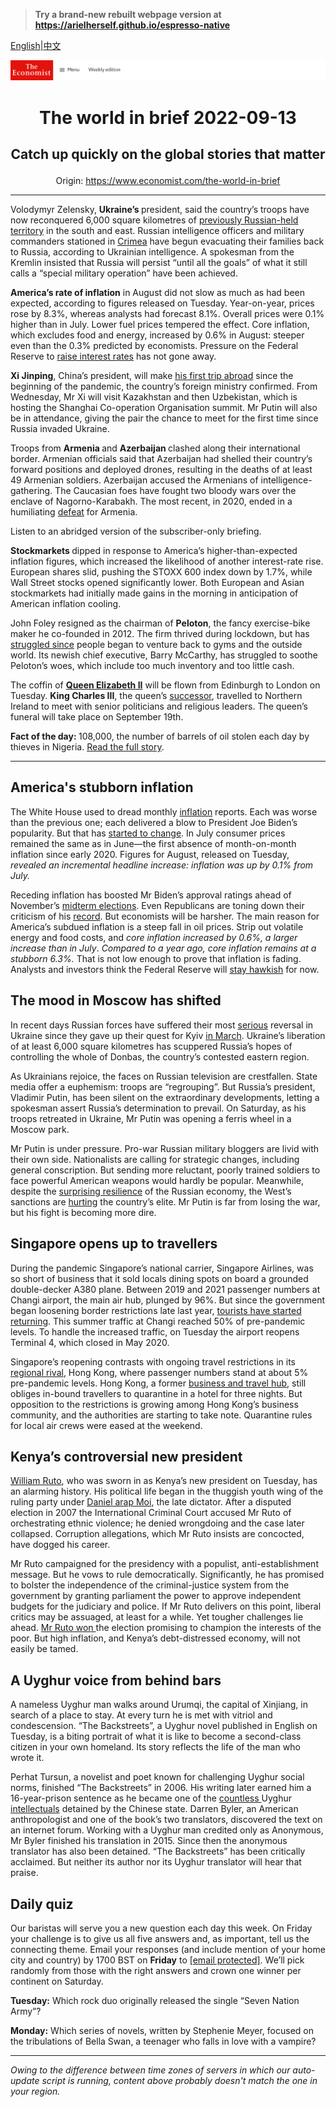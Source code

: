 > **Try a brand-new rebuilt webpage version at https://arielherself.github.io/espresso-native**

[English](https://github.com/arielherself/espresso/blob/main/README.md)|[中文](https://github-com.translate.goog/arielherself/espresso/blob/main/README.md?_x_tr_sl=en&_x_tr_tl=zh-CN&_x_tr_hl=zh-CN&_x_tr_pto=wapp)



![The Economist](menubar.png)

# <p align="center">The world in brief 2022-09-13</p>

## <p align="center">Catch up quickly on the global stories that matter</p>

<p align="center">Origin: <a href="https://www.economist.com/the-world-in-brief">https://www.economist.com/the-world-in-brief</a><hr>

Volodymyr Zelensky, <strong>Ukraine’s </strong>president, said the country’s troops have now reconquered 6,000 square kilometres of [previously Russian-held territory](https://www.economist.com/europe/2022/09/11/is-russia-on-the-run) in the south and east. Russian intelligence officers and military commanders stationed in [Crimea](https://www.economist.com/europe/2019/06/08/crimea-is-still-in-limbo-five-years-after-russia-seized-it) have begun evacuating their families back to Russia, according to Ukrainian intelligence. A spokesman from the Kremlin insisted that Russia will persist “until all the goals” of what it still calls a “special military operation” have been achieved.

<strong>America’s rate of inflation</strong> in August did not slow as much as had been expected, according to figures released on Tuesday. Year-on-year, prices rose by 8.3%, whereas analysts had forecast 8.1%. Overall prices were 0.1% higher than in July. Lower fuel prices tempered the effect. Core inflation, which excludes food and energy, increased by 0.6% in August: steeper even than the 0.3% predicted by economists. Pressure on the Federal Reserve to [raise interest rates](https://www.economist.com/graphic-detail/2022/07/27/the-fed-is-no-longer-taking-baby-steps-to-rein-in-inflation) has not gone away.

<strong>Xi Jinping</strong>, China’s president, will make [his first trip abroad](https://www.economist.com/china/2022/09/08/xi-jinping-will-at-last-venture-abroad-again) since the beginning of the pandemic, the country’s foreign ministry confirmed. From Wednesday, Mr Xi will visit Kazakhstan and then Uzbekistan, which is hosting the Shanghai Co-operation Organisation summit. Mr Putin will also be in attendance, giving the pair the chance to meet for the first time since Russia invaded Ukraine.

Troops from <strong>Armenia </strong>and <strong>Azerbaijan </strong>clashed along their international border. Armenian officials said that Azerbaijan had shelled their country’s forward positions and deployed drones, resulting in the deaths of at least 49 Armenian soldiers. Azerbaijan accused the Armenians of intelligence-gathering. The Caucasian foes have fought two bloody wars over the enclave of Nagorno-Karabakh. The most recent, in 2020, ended in a humiliating [defeat](https://www.economist.com/europe/2020/11/12/a-peace-deal-ends-a-bloody-war-over-nagorno-karabakh) for Armenia.

Listen to an abridged version of the subscriber-only briefing.

<strong>Stockmarkets </strong>dipped in response to America’s higher-than-expected inflation figures, which increased the likelihood of another interest-rate rise. European shares slid, pushing the STOXX 600 index down by 1.7%, while Wall Street stocks opened significantly lower. Both European and Asian stockmarkets had initially made gains in the morning in anticipation of American inflation cooling.

John Foley resigned as the chairman of <strong>Peloton</strong>, the fancy exercise-bike maker he co-founded in 2012. The firm thrived during lockdown, but has [struggled since](https://www.economist.com/leaders/2022/09/01/the-tech-winners-and-losers-of-the-pandemic) people began to venture back to gyms and the outside world. Its newish chief executive, Barry McCarthy, has struggled to soothe Peloton’s woes, which include too much inventory and too little cash.

The coffin of [<strong>Queen Elizabeth II</strong>](https://www.economist.com/obituary/2022/09/08/elizabeth-ii-never-laid-down-the-heavy-weight-of-the-crown) will be flown from Edinburgh to London on Tuesday. <strong>King Charles III</strong>, the queen’s [successor](https://www.economist.com/britain/2022/09/09/what-will-charles-do-now), travelled to Northern Ireland to meet with senior politicians and religious leaders. The queen’s funeral will take place on September 19th.

<strong>Fact of the day: </strong>108,000, the number of barrels of oil stolen each day by thieves in Nigeria. [Read the full story](https://www.economist.com/middle-east-and-africa/2022/09/11/how-oil-rich-nigeria-failed-to-profit-from-an-oil-boom).

----------

## America&#x27;s stubborn inflation

The White House used to dread monthly [inflation](https://www.economist.com/leaders/2022/07/27/the-silver-linings-of-a-recession) reports. Each was worse than the previous one; each delivered a blow to President Joe Biden’s popularity. But that has [started to change](https://www.economist.com/finance-and-economics/2022/08/05/for-a-change-american-inflation-is-lower-than-expected). In July consumer prices remained the same as in June—the first absence of month-on-month inflation since early 2020. Figures for August, released on Tuesday, <em>revealed an incremental headline increase: inflation was up by 0.1% from July.</em>

Receding inflation has boosted Mr Biden’s approval ratings ahead of November’s [midterm elections](https://www.economist.com/interactive/us-midterms-2022/forecast/senate). Even Republicans are toning down their criticism of his [record](https://www.economist.com/graphic-detail/2022/08/02/regional-differences-in-american-inflation-hit-a-40-year-high). But economists will be harsher. The main reason for America’s subdued inflation is a steep fall in oil prices. Strip out volatile energy and food costs, and <em>core inflation increased by 0.6%, a larger increase than in July</em>. <em>Compared to a year ago, core inflation remains at a stubborn 6.3%.</em> That is not low enough to prove that inflation is fading. Analysts and investors think the Federal Reserve will [stay hawkish](https://www.economist.com/graphic-detail/2022/07/27/the-fed-is-no-longer-taking-baby-steps-to-rein-in-inflation) for now.

## The mood in Moscow has shifted

In recent days Russian forces have suffered their most [serious](https://www.economist.com/europe/2022/09/11/is-russia-on-the-run) reversal in Ukraine since they gave up their quest for Kyiv [in March](https://www.economist.com/europe/2022/03/28/russia-says-it-is-changing-its-war-aims-in-ukraine). Ukraine’s liberation of at least 6,000 square kilometres has scuppered Russia’s hopes of controlling the whole of Donbas, the country’s contested eastern region. 

As Ukrainians rejoice, the faces on Russian television are crestfallen. State media offer a euphemism: troops are “regrouping”. But Russia’s president, Vladimir Putin, has been silent on the extraordinary developments, letting a spokesman assert Russia’s determination to prevail. On Saturday, as his troops retreated in Ukraine, Mr Putin was opening a ferris wheel in a Moscow park.

Mr Putin is under pressure. Pro-war Russian military bloggers are livid with their own side. Nationalists are calling for strategic changes, including general conscription. But sending more reluctant, poorly trained soldiers to face powerful American weapons would hardly be popular. Meanwhile, despite the [surprising resilience](https://www.economist.com/finance-and-economics/2022/08/23/why-the-russian-economy-keeps-beating-expectations) of the Russian economy, the West’s sanctions are [hurting](https://www.economist.com/1843/2022/06/08/holiday-dilemmas-of-the-russian-elite) the country’s elite. Mr Putin is far from losing the war, but his fight is becoming more dire.

## Singapore opens up to travellers

During the pandemic Singapore’s national carrier, Singapore Airlines, was so short of business that it sold locals dining spots on board a grounded double-decker A380 plane. Between 2019 and 2021 passenger numbers at Changi airport, the main air hub, plunged by 96%. But since the government began loosening border restrictions late last year, [tourists have started returning](https://www.economist.com/asia/2021/10/23/restarting-asian-tourism-will-be-harder-than-shutting-it-down). This summer traffic at Changi reached 50% of pre-pandemic levels. To handle the increased traffic, on Tuesday the airport reopens Terminal 4, which closed in May 2020.

Singapore’s reopening contrasts with ongoing travel restrictions in its [regional rival](https://www.economist.com/leaders/2022/06/30/the-biggest-risks-to-singapores-primacy-in-asian-finance-are-at-home), Hong Kong, where passenger numbers stand at about 5% pre-pandemic levels. Hong Kong, a former [business and travel hub](https://www.economist.com/leaders/2022/06/30/the-biggest-risks-to-singapores-primacy-in-asian-finance-are-at-home), still obliges in-bound travellers to quarantine in a hotel for three nights. But opposition to the restrictions is growing among Hong Kong’s business community, and the authorities are starting to take note. Quarantine rules for local air crews were eased at the weekend.

## Kenya’s controversial new president

[William Ruto](https://www.economist.com/the-economist-explains/2022/08/16/who-is-william-ruto), who was sworn in as Kenya’s new president on Tuesday, has an alarming history. His political life began in the thuggish youth wing of the ruling party under [Daniel arap Moi](https://www.economist.com/middle-east-and-africa/2020/02/06/the-legacy-of-daniel-arap-moi-still-haunts-kenya), the late dictator. After a disputed election in 2007 the International Criminal Court accused Mr Ruto of orchestrating ethnic violence; he denied wrongdoing and the case later collapsed. Corruption allegations, which Mr Ruto insists are concocted, have dogged his career.

Mr Ruto campaigned for the presidency with a populist, anti-establishment message. But he vows to rule democratically. Significantly, he has promised to bolster the independence of the criminal-justice system from the government by granting parliament the power to approve independent budgets for the judiciary and police. If Mr Ruto delivers on this point, liberal critics may be assuaged, at least for a while. Yet tougher challenges lie ahead. [Mr Ruto won ](https://www.economist.com/middle-east-and-africa/2022/08/15/william-ruto-is-declared-kenyas-next-president)the election promising to champion the interests of the poor. But high inflation, and Kenya’s debt-distressed economy, will not easily be tamed.

## A Uyghur voice from behind bars

A nameless Uyghur man walks around Urumqi, the capital of Xinjiang, in search of a place to stay. At every turn he is met with vitriol and condescension. “The Backstreets”, a Uyghur novel published in English on Tuesday, is a biting portrait of what it is like to become a second-class citizen in your own homeland. Its story reflects the life of the man who wrote it.

Perhat Tursun, a novelist and poet known for challenging Uyghur social norms, finished “The Backstreets” in 2006. His writing later earned him a 16-year-prison sentence as he became one of the [countless ](https://www.economist.com/china/in-xinjiang-officials-are-trying-to-stamp-out-uyghur-identity/21805768)Uyghur [intellectuals](https://www.economist.com/china/in-xinjiang-officials-are-trying-to-stamp-out-uyghur-identity/21805768) detained by the Chinese state. Darren Byler, an American anthropologist and one of the book’s two translators, discovered the text on an internet forum. Working with a Uyghur man credited only as Anonymous, Mr Byler finished his translation in 2015. Since then the anonymous translator has also been detained. “The Backstreets” has been critically acclaimed. But neither its author nor its Uyghur translator will hear that praise.

## Daily quiz

Our baristas will serve you a new question each day this week. On Friday your challenge is to give us all five answers and, as important, tell us the connecting theme. Email your responses (and include mention of your home city and country) by 1700 BST on <strong>Friday</strong> to [<span class="__cf_email__" data-cfemail="d081a5b9aa95a3a0a2b5a3a3bf90b5b3bfbebfbdb9a3a4feb3bfbd">[email&#160;protected]</span>](https://mail.google.com/mail/?view=cm&amp;fs=1&amp;tf=1&amp;to=QuizEspresso@economist.com). We’ll pick randomly from those with the right answers and crown one winner per continent on Saturday.

<strong>Tuesday:</strong> Which rock duo originally released the single “Seven Nation Army”?

<strong>Monday:</strong> Which series of novels, written by Stephenie Meyer, focused on the tribulations of Bella Swan, a teenager who falls in love with a vampire?

----------

*Owing to the difference between time zones of servers in which our auto-update script is running, content above probably doesn't match the one in your region.*
